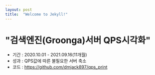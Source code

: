 ```yaml
---
layout: post
title:  "Welcome to Jekyll!"
---
```


# "검색엔진(Groonga)서버 QPS시각화"
+ 기간 : 2020.10.01 - 2021.09.16(11개월)
+ 성과 : QPS값에 따른 불필요한 서버 축소
+ 코드 : https://github.com/dmjack897/qps_print
